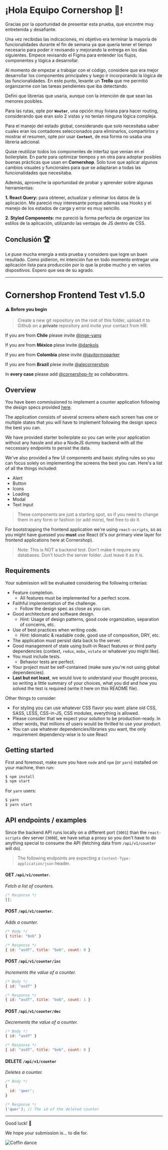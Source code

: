 # ¡Hola Equipo Cornershop 🥑!

Gracias por la oportunidad de presentar esta prueba, que encontre muy entretenida y desafiante.

Una vez recibidas las indicaciones, mi objetivo era terminar la mayoría de funcionalidades durante el fin de semana ya que quería tener el tiempo necesario para poder ir revisando y mejorando la entrega en los días siguientes. Empece revisando el Figma para entender los flujos, componentes y lógica a desarrollar.

Al momento de empezar a trabajar con el código, considere que era mejor desarrollar los componentes principales y luego ir incorporando la lógica de las funcionalidades. En este punto, levante un **Trello** que me permitió organizarme con las tareas pendientes que iba detectando.

Defini que librerías que usaría, aunque con la intención de que sean las menores posibles.

Para las rutas, opte por **`Wouter`**, una opción muy liviana para hacer routing, considerando que eran solo 2 vistas y no tenían ninguna lógica compleja.

Para el manejo del estado global, considerando que solo necesitaba saber cuales eran los contadores seleccionados para eliminarlos, compartirlos y mostrar el resumen, opte por usar **`Context`**, de esa forma no usaba una librería adicional.

Quise reutilizar todos los componentes de interfaz que venían en el boilerplate. En parte para optimizar tiempos y en otra para adoptar posibles buenas prácticas que usan en **Cornershop**. Solo tuve que aplicar algunos cambios visuales y funcionales para que se adaptaran a todas las funcionalidades que necesitaba.

Además, aproveche la oportunidad de probar y aprender sobre algunas herramientas:

**1. React Query:** para obtener, actualizar y eliminar los datos de la aplicación. Me pareció muy interesante porque además usa Hooks y el manejo de los estados de carga y error es muy sencillo.

**2. Styled Components:** me pareció la forma perfecta de organizar los estilos de la aplicación, utilizando las ventajas de JS dentro de CSS.

## Conclusión 🏆

Le puse mucha energía a esta prueba y considero que logre un buen resultado. Como pidieron, mi intención fue en todo momento entregar una aplicación lista para producción por lo que la probe mucho y en varios dispositivos. Espero que sea de su agrado.

---

# Cornershop Frontend Test v1.5.0

#### ⚠️ Before you begin

> Create a new git repository on the root of this folder, upload it to Github on a **private** repository and invite your contact from HR.

If you are from **Chile** please invite [@inge-yang](https://github.com/inge-yang)

If you are from **México** plese invite [@dankols](https://github.com/dankols)

If you are from **Colombia** plese invite [@javitormoparker](https://github.com/javitormoparker)

If you are from **Brazil** plese invite [@alecornershop](https://github.com/alecornershop)

In **every case** please add [@cornershop-hr](https://github.com/cornershop-hr) as collaborators.

## Overview

You have been commissioned to implement a counter application following the design specs provided [here](https://www.figma.com/file/6CnuM0Gj9oiwi2AV9vXLRH/Counters-for-the-web?node-id=0%3A1).

The application consists of several screens where each screen has one or multiple states that you will have to implement following the design specs the best you can.

We have provided starter boilerplate so you can write your application without any hassle and also a NodeJS dummy backend with all the neccessary endpoints to persist the data.

We've also provided a few UI components and basic styling rules so you can focus solely on implementing the screens the best you can. Here's a list of all the things included:

- Alert
- Button
- Icons
- Loading
- Modal
- Text Input

> These components are just a starting spot, so if you need to change them in any form or fashion (or add more), feel free to do it.

For bootstrapping the frontend application we're using `react-scripts`, so as you might have guessed you **must** use React (it's our primary view layer for frontend applications here at Cornershop).

> Note: This is NOT a backend test. Don't make it require any databases. Don't touch the server folder. Just leave it as it is.

## Requirements

Your submission will be evaluated considering the following criterias:

- Feature completion.
  - All features must be implemented for a perfect score.
- Faithful implementation of the challenge.
  - Follow the design spec as close as you can.
- Good architecture and software design.
  - _Hint:_ Usage of design patterns, good code organization, separation of concerns, etc.
- Use of best practices when writing code.
  - _Hint:_ Idiomatic & readable code, good use of composition, DRY, etc.
- The application must persist data back to the server.
- Good management of state using built-in React features or third party dependencies (context, `redux`, `mobx`, `xstate` or whatever you might like).
- You must include tests.
  - Behavior tests are perfect.
- Your project must be self-contained (make sure you're not using global dependencies).
- **Last but not least**, we would love to understand your thought process, so writing a little summary of your choices, what you did and how you solved the test is required (write it here on this README file).

Other things to consider:

- For styling you can use whatever CSS flavor you want: plane old CSS, SASS, LESS, CSS-in-JS, CSS modules, everything is allowed.
- Please consider that we expect your solution to be production-ready. In other words, that millions of users would be thrilled to use your product.
- You can use whatever dependencies/libraries you want, the only requirement dependency-wise is to use React

## Getting started

First and foremost, make sure you have `node` and `npm` (or `yarn`) installed on your machine, then run:

```bash
$ npm install
$ npm start
```

For `yarn` users:

```bash
$ yarn
$ yarn start
```

## API endpoints / examples

Since the backend API runs locally on a different port (`3001`) than the `react-scripts` dev server (`3000`), we have setup a proxy so you don't have to do anything special to consume the API (fetching data from `/api/v1/counter` will do).

> The following endpoints are expecting a `Content-Type: application/json` header.

#### **GET** `/api/v1/counter`.

_Fetch a list of counters._

```javascript
/* Response */
[];
```

#### **POST** `/api/v1/counter`.

_Adds a counter._

```javascript
/* Body */
{ title: "bob" }

/* Response */
{ id: "asdf", title: "bob", count: 0 }
```

#### **POST** `/api/v1/counter/inc`

_Increments the value of a counter._

```javascript
/* Body */
{ id: "asdf" }

/* Response */
{ id: "asdf", title: "bob", count: 1 }
```

#### **POST** `/api/v1/counter/dec`

_Decrements the value of a counter._

```javascript
/* Body */
{ id: "asdf" }

/* Response */
{ id: "asdf", title: "bob", count: 0 }
```

#### **DELETE** `/api/v1/counter`

_Deletes a counter._

```javascript
/* Body */
{
  id: 'qwer';
}

/* Response */
('qwer'); // The id of the deleted counter
```

---

Good luck! 🎉

We hope your submission is… to die for.

![Coffin dance](coffin.gif)
